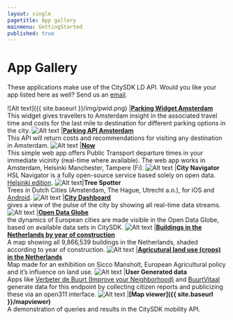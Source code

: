 ```yaml
---
layout: single
pagetitle: App gallery
mainmenu: GettingStarted
published: true
---
```


[//]: # (editing this table is a bit more complicated - see comments below)

# App Gallery
These applications make use of the CitySDK LD API. Would you like your app listed here as well? Send us an [email](mailto:citysdk@waag.org).

![Alt text]({{ site.baseurl }}/img/pwid.png) |**[Parking Widget Amsterdam](http://parkeerwidget.yume.nl/widget/)**<br/>This widget gives travellers to Amsterdam insight in the associated travel time and costs for the last mile to destination for different parking options in the city.
![Alt text](http://dev.citysdk.waag.org//img/europa.png) |**[Parking API Amsterdam](http://divvapi.parkshark.nl/)**<br/> This API will return costs and recommendations for visiting any destination in Amsterdam.
![Alt text](http://dev.citysdk.waag.org//img/europa.png) |**[Now](http://citysdk.waag.org/now/)**<br/>This simple web app offers Public Transport departure times in your immediate vicinity (real-time where available). The web app works in Amsterdam, Helsinki Manchester, Tampere (Fi).
![Alt text](http://dev.citysdk.waag.org//img/europa.png) |**City Navigator**<br/> HSL Navigator is a fully open-source service based solely on open data. [Helsinki edition](http://dev.hsl.fi/navigator-proto/).
![Alt text](http://dev.citysdk.waag.org//img/europa.png)|**Tree Spotter**<br/> Trees in Dutch Cities (Amsterdam, The Hague, Utrecht a.o.), for iOS and [Android](https://play.google.com/store/apps/details?id=nl.twocoolmonkeys.opendata.bomenspotter.amsterdam).
![Alt text](http://dev.citysdk.waag.org//img/europa.png) |**[City Dashboard](http://citydashboard.waag.org/)**<br/> gives a view of the pulse of the city by showing all real-time data streams.
![Alt text](http://dev.citysdk.waag.org//img/europa.png) |**[Open Data Globe](http://citysdk.waag.org/visualisation/)**<br/> the dynamics of European cities are made visible in the Open Data Globe, based on available data sets in CitySDK. 
![Alt text](http://dev.citysdk.waag.org//img/europa.png) |**[Buildings in the Netherlands by year of construction](http://citysdk.waag.org/buildings/)**<br/>A map showing all 9,866,539 buildings in the Netherlands, shaded according to year of construction.
![Alt text](http://dev.citysdk.waag.org//img/europa.png) |**[Agricutural land use (crops) in the Netherlands](https://waagsociety.github.io/mansholt/)** <br/>Map made for an exhibition on Sicco Mansholt, European Agricultural policy and it’s influence on land use.
![Alt text](http://dev.citysdk.waag.org//img/europa.png) |**User Generated data** <br/>Apps like [Verbeter de Buurt (Improve your Neighborhood)](http://www.verbeterdebuurt.nl/)  and [BuurtVitaal](http://www.buurtvitaal.nl) generate data for this endpoint by collecting citizen reports and publicizing these via an open311 interface.
![Alt text](http://dev.citysdk.waag.org//img/citysdk-small.png) |**[Map viewer]({{ site.baseurl }}/mapviewer)**<br/>A demonstration of queries and results in the CitySDK mobility API.

[//]: # (TIPS TO EDIT THIS PAGE)
[//]: # (Icons need to have a size of 150x50)
[//]: # (A table should be preceded and followed by a blank line. Blank lines within a table are not allowed)
[//]: # (Every row in a table should be on one line, returns are not allowed)